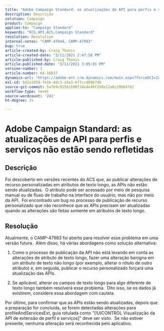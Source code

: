 ```yaml
---
title: "Adobe Campaign Standard: as atualizações de API para perfis e serviços não estão sendo refletidas"
description: Descrição
solution: Campaign
product: Campaign
applies-to: "Campaign Standard"
keywords: "KCS,API,ACS,Campaign Standard"
resolution: Resolution
internal-notes: "CAMP-47944, CAMP-47983"
bug: true
article-created-by: Craig Thonis
article-created-date: "3/11/2021 2:47:58 PM"
article-published-by: Craig Thonis
article-published-date: "3/11/2021 3:05:01 PM"
version-number: 1
article-number: KA-16837
dynamics-url: "https://adobe-ent.crm.dynamics.com/main.aspx?forceUCI=1&pagetype=entityrecord&etn=knowledgearticle&id=9e584fc3-7882-eb11-a812-000d3a3b2c6b"
exl-id: bd2a1059-7e1b-4dc3-a3a3-6ffcc40967d6
source-git-commit: 5a7b9c9156cb90f34e4e49f268e12a0c29b64762
workflow-type: tm+mt
source-wordcount: '241'
ht-degree: 1%

---
```


# Adobe Campaign Standard: as atualizações de API para perfis e serviços não estão sendo refletidas

## Descrição


Foi descoberto em versões recentes do ACS que, ao publicar alterações de recurso personalizadas em atributos de texto longo, as APIs não estão sendo atualizadas.  O atributo pode ser acessado por meio de pesquisa manual ou de fluxo de trabalho na interface do usuário, mas não por meio da API.  Foi encontrado um bug no processo de publicação de recurso personalizado que não reconhece que as APIs precisam ser atualizadas quando as alterações são feitas somente em atributos de texto longo.


## Resolução


Atualmente, o CAMP-47983 foi aberto para resolver esse problema em uma versão futura.  Além disso, há várias abordagens como solução alternativa:

1) Como o processo de publicação da API não está levando em conta as alterações de atributo de texto longo, fazer uma alteração benigna em um atributo de texto não longo (por exemplo, alterar o rótulo de outro atributo) e, em seguida, publicar o recurso personalizado forçará uma atualização das APIs.

2) Se aplicável, alterar os campos de texto longo para algo diferente de texto longo também resolverá esse problema.  Dito isso, se os dados já existirem, considere essa abordagem com cautela.



Por último, para confirmar que as APIs estão sendo atualizadas, depois que a preparação for concluída, se forem detectadas alterações para profileAndServicesExt, guia rotulada como &quot;[!UICONTROL Visualização da API de extensão de perfil e serviços]&quot; deve ser visto.  Se não estiver presente, nenhuma alteração será reconhecida pelo aplicativo.

